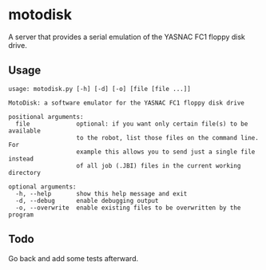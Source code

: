 # motodisk

A server that provides a serial emulation of the YASNAC FC1 floppy disk drive.


## Usage

	usage: motodisk.py [-h] [-d] [-o] [file [file ...]]
	
	MotoDisk: a software emulator for the YASNAC FC1 floppy disk drive
	
	positional arguments:
	  file             optional: if you want only certain file(s) to be available
	                   to the robot, list those files on the command line. For
	                   example this allows you to send just a single file instead
	                   of all job (.JBI) files in the current working directory
	
	optional arguments:
	  -h, --help       show this help message and exit
	  -d, --debug      enable debugging output
	  -o, --overwrite  enable existing files to be overwritten by the program


## Todo

Go back and add some tests afterward.